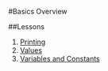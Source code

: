 #Basics Overview

##Lessons
1. [Printing](/printing/printing.md)
1. [Values](/values/values.md)
1. [Variables and Constants](/vars-consts/vars-consts.md)

